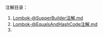 注解目录：  
1. [Lombok-@SupperBuilder注解.md](./注解/Lombok-@SupperBuilder注解.md)  
2. [Lombok-@EqualsAndHashCode注解.md](./注解/Lombok-@EqualsAndHashCode注解.md)  
3. 